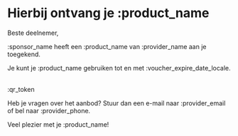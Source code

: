 # Hierbij ontvang je :product_name

Beste deelnemer,

:sponsor_name heeft een :product_name van :provider_name aan je toegekend.
&nbsp;

Je kunt je :product_name gebruiken tot en met :voucher_expire_date_locale.
&nbsp;

:qr_token
&nbsp;

Heb je vragen over het aanbod? Stuur dan een e-mail naar :provider_email of bel naar :provider_phone.
&nbsp;

Veel plezier met je :product_name!
